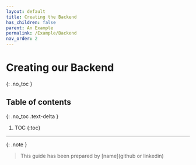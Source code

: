```yaml
---
layout: default
title: Creating the Backend
has_children: false
parent: An Example
permalink: /Example/Backend
nav_order: 2
---
```


# Creating our Backend
{: .no_toc }

## Table of contents
{: .no_toc .text-delta }

1. TOC
{:toc}

---

{: .note }
> This guide has been prepared by [name](github or linkedin)